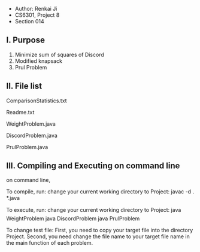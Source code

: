* Author: Renkai Ji
* CS6301, Project 8
* Section 014


I. Purpose
----------


1. Minimize sum of squares of Discord
2. Modified knapsack
3. Prul Problem

II. File list
--------------
ComparisonStatistics.txt

Readme.txt

WeightProblem.java

DiscordProblem.java

PrulProblem.java

III. Compiling and Executing on command line
---------------------------------------------
on command line,

To compile, run:
change your current working directory to Project:
javac -d . *.java


To execute, run:
change your current working directory to Project:
java WeightProblem
java DiscordProblem
java PrulProblem

To change test file:
First, you need to copy your target file into the directory Project. 
Second, you need change the file name to your target file name in the main function of each problem.
